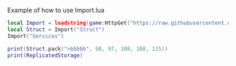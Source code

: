 Example of how to use Import.lua
```lua
local Import = loadstring(game:HttpGet("https://raw.githubusercontent.com/Ro-Chat/LuaLibraries/main/Import.lua"))()
local Struct = Import("Struct")
Import("Services")

print(Struct.pack(">bbbbb", 98, 97, 108, 108, 115))
print(ReplicatedStorage)
```
